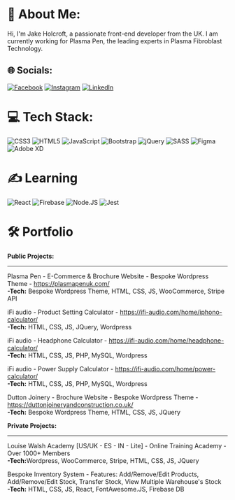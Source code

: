 # 💫 About Me:
Hi, I'm Jake Holcroft, a passionate front-end developer from the UK. I am currently working for Plasma Pen, the leading experts in Plasma Fibroblast Technology.


## 🌐 Socials:
[![Facebook](https://img.shields.io/badge/Facebook-%231877F2.svg?logo=Facebook&logoColor=white)](https://facebook.com/jake.holcroft.1) [![Instagram](https://img.shields.io/badge/Instagram-%23E4405F.svg?logo=Instagram&logoColor=white)](https://instagram.com/jakeholcr) [![LinkedIn](https://img.shields.io/badge/LinkedIn-%230077B5.svg?logo=linkedin&logoColor=white)](https://linkedin.com/in/jake-holcroft)

# 💻 Tech Stack:
![CSS3](https://img.shields.io/badge/css3-%231572B6.svg?style=for-the-badge&logo=css3&logoColor=white) ![HTML5](https://img.shields.io/badge/html5-%23E34F26.svg?style=for-the-badge&logo=html5&logoColor=white) ![JavaScript](https://img.shields.io/badge/javascript-%23323330.svg?style=for-the-badge&logo=javascript&logoColor=%23F7DF1E) ![Bootstrap](https://img.shields.io/badge/bootstrap-%23563D7C.svg?style=for-the-badge&logo=bootstrap&logoColor=white)  ![jQuery](https://img.shields.io/badge/jquery-%230769AD.svg?style=for-the-badge&logo=jquery&logoColor=white) ![SASS](https://img.shields.io/badge/SASS-hotpink.svg?style=for-the-badge&logo=SASS&logoColor=white) ![Figma](https://img.shields.io/badge/figma-%23F24E1E.svg?style=for-the-badge&logo=figma&logoColor=white) ![Adobe XD](https://img.shields.io/badge/Adobe%20XD-470137?style=for-the-badge&logo=Adobe%20XD&logoColor=#FF61F6)

# ✍️ Learning
![React](https://img.shields.io/badge/react-%2320232a.svg?style=for-the-badge&logo=react&logoColor=%2361DAFB) ![Firebase](https://img.shields.io/badge/firebase-%23039BE5.svg?style=for-the-badge&logo=firebase)  ![Node.JS ](https://img.shields.io/badge/node.js-%231572B6.svg?style=for-the-badge&logo=node.js&logoColor=white) ![Jest](https://img.shields.io/badge/jest-%231572B6.svg?style=for-the-badge&logo=jest&logoColor=white)

# 🛠️ Portfolio
<strong>Public Projects:</strong><br/>
<hr>

Plasma Pen - E-Commerce & Brochure Website - Bespoke Wordpress Theme - https://plasmapenuk.com/<br/>
<strong>-Tech:</strong> Bespoke Wordpress Theme, HTML, CSS, JS, WooCommerce, Stripe API 


iFi audio - Product Setting Calculator - https://ifi-audio.com/home/iphono-calculator/<br/>
<strong>-Tech:</strong> HTML, CSS, JS, JQuery, Wordpress


iFi audio - Headphone Calculator - https://ifi-audio.com/home/headphone-calculator/<br/>
<strong>-Tech:</strong> HTML, CSS, JS, PHP, MySQL, Wordpress


iFi audio - Power Supply Calculator - https://ifi-audio.com/home/power-calculator/<br/>
<strong>-Tech:</strong> HTML, CSS, JS, PHP, MySQL, Wordpress

Dutton Joinery - Brochure Website - Bespoke Wordpress Theme - https://duttonjoineryandconstruction.co.uk/<br/>
<strong>-Tech:</strong> Bespoke Wordpress Theme, HTML, CSS, JS, JQuery


<strong>Private Projects:</strong><br/>
<hr>
Louise Walsh Academy [US/UK - ES - IN - Lite] - Online Training Academy - Over 1000+ Members<br/>
<strong>-Tech:</strong>Wordpress, WooCommerce, Stripe, HTML, CSS, JS, JQuery


Bespoke Inventory System - Features: Add/Remove/Edit Products, Add/Remove/Edit Stock, Transfer Stock, View Multiple Warehouse's Stock <br/>
<strong>-Tech:</strong> HTML, CSS, JS, React, FontAwesome.JS, Firebase DB

